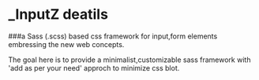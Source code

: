 # _InputZ deatils

###a Sass (.scss) based css framework for input,form elements embressing the new web concepts. 

The goal here is to provide a minimalist,customizable sass framework with 'add as per your need' approch to minimize css blot.
